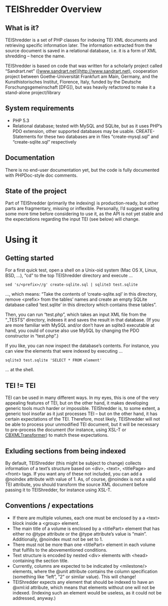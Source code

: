 TEIShredder Overview
=========================

What is it?
--------------
TEIShredder is a set of PHP classes for indexing TEI XML documents and retrieving specific information later. The information extracted from the source document is saved in a relational database, i.e. it is a form of XML shredding – hence the name.

TEIShredder is based on code that was written for a scholarly project called “Sandrart.net” ([www.sandrart.net](http://www.sandrart.net), cooperation project between Goethe-Universität Frankfurt am Main, Germany, and the Kunsthistorisches Institut, Florence, Italy, funded by the Deutsche Forschungsgemeinschaft [DFG]), but was heavily refactored to make it a stand-alone project/library

System requirements
-----------------

* PHP 5.3
* Relational database; tested with MySQL and SQLite, but as it uses PHP’s PDO extension, other supported databases may be usable. CREATE-Statements for these two databases are in files “create-mysql.sql” and “create-sqlite.sql” respectively

Documentation
-------------
There is no end-user documentation yet, but the code is fully documented with PHPDoc-style doc comments.

State of the project
---------------------
Part of TEIShredder (primarily the indexing) is production-ready, but other parts are fragmentary, missing or inflexible. Personally, I’d suggest waiting some more time before considering to use it, as the API is not yet stable and the expectations regarding the input TEI (see below) will change.

Using it
===========

Getting started
----------------
For a first quick test, open a shell on a Unix-oid system (Mac OS X, Linux, BSD, …), “cd” to the top TEIShredder directory and execute …

	sed 's/<prefix>//g' create-sqlite.sql | sqlite3 test.sqlite

…, which means: “Take the contents of ‘create-sqlite.sql’ in this directory, remove &lt;prefix&gt; from the tables’ names and create an empty SQLite database called ‘test.sqlite’ in this directory which contains these tables”.

Then, you can run “test.php”, which takes an input XML file from the “_TESTS” directory, indexes it and saves the result in that database. (If you are more familiar with MySQL and/or don’t have an sqlite3 executable at hand, you could of course also use MySQL by changing the PDO constructor in “test.php”.)

If you like, you can now inspect the database’s contents. For instance, you can view the elements that were indexed by executing ...

	sqlite3 test.sqlite 'SELECT * FROM element'

... at the shell.

TEI != TEI
----------
TEI can be used in many different ways. In my eyes, this is one of the very appealing features of TEI, but on the other hand, it makes developing generic tools much harder or impossible. TEIShredder is, to some extent, a generic tool insofar as it just processes TEI – but on the other hand, it has certain expectations of the TEI. Therefore, most likely, TEIShredder will not be able to process your unmodified TEI document, but it will be necessary to pre-process the document (for instance, using XSL-T or [CBXMLTransformer](https://github.com/BlueM/CBXMLTransformer)) to match these expectations.

Exluding sections from being indexed
------------------------------------
By default, TEIShredder (this might be subject to change) collects information of a text’s structure based on &lt;div&gt;, &lt;text&gt;, &lt;titlePage&gt; and &lt;front&gt; tags. If you want any of these not included, you can add a @noindex attribute with value of 1. As, of course, @noindex is not a valid TEI attribute, you should transform the source XML document before passing it to TEIShredder, for instance using XSL-T.

Conventions / expectations
--------------------------

* If there are multiple volumes, each one must be enclosed by a a &lt;text&gt; block inside a &lt;group&gt; element.
* The main title of a volume is enclosed by a &lt;titlePart&gt; element that has either no @type attribute or the @type attribute’s value is “main”. Additionally, @noindex must not be set to 1.
* There must not be more than one &lt;titlePart&gt; element in each volume that fulfills to the abovementioned conditions.
* Text structure is encoded by nested &lt;div&gt; elements with &lt;head&gt; containing the section title.
* Currently, columns are expected to be indicated by &lt;milestone/&gt; elements, where the @unit attribute contains the column specification (something like “left”, “2” or similar value). This will change!
* TEIShredder expects any element that should be indexed to have an @xml:id attribute, which means that elements without one will not be indexed. (Indexing such an element would be useless, as it could not be addressed, anyway.)
